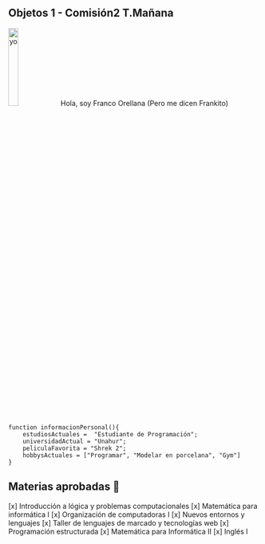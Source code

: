 ## Objetos 1 - Comisión2 T.Mañana  
<img src="https://img.freepik.com/vector-premium/emoji-cara-nerd-emoticon-inteligente-gafas_3482-1932.jpg?w=20004" alt="yo" style="width: 20%; margin:auto;">
Hola, soy Franco Orellana  
(Pero me dicen Frankito)  

```
function informacionPersonal(){
    estudiosActuales =  "Estudiante de Programación";
    universidadActual = "Unahur";
    peliculaFavorita = "Shrek 2";
    hobbysActuales = ["Programar", "Modelar en porcelana", "Gym"]
}
```
## Materias aprobadas :book:
[x] Introducción a lógica y problemas computacionales
[x] Matemática para informática I
[x] Organización de computadoras I 
[x] Nuevos entornos y lenguajes
[x] Taller de lenguajes de marcado y tecnologías web
[x] Programación estructurada
[x] Matemática para Informática II
[x] Inglés I



